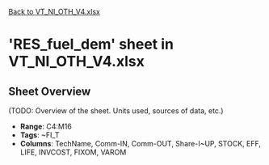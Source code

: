 [Back to VT_NI_OTH_V4.xlsx](README.md)

# 'RES_fuel_dem' sheet in VT_NI_OTH_V4.xlsx

## Sheet Overview

(TODO: Overview of the sheet. Units used, sources of data, etc.)

- **Range**: C4:M16
- **Tags**: ~FI_T
- **Columns**: TechName, Comm-IN, Comm-OUT, Share-I~UP, STOCK, EFF, LIFE, INVCOST, FIXOM, VAROM

